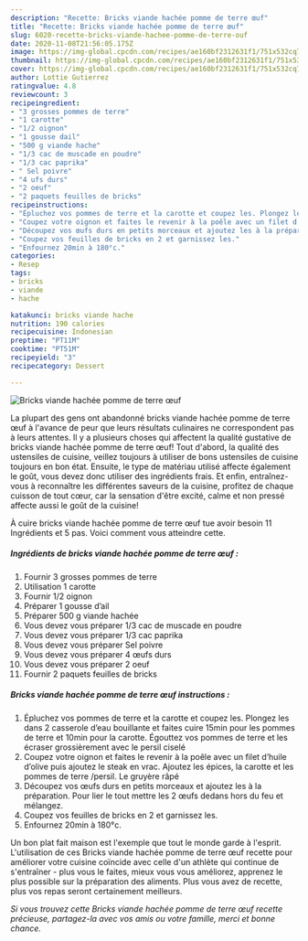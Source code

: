 ```yaml
---
description: "Recette: Bricks viande hachée pomme de terre œuf"
title: "Recette: Bricks viande hachée pomme de terre œuf"
slug: 6020-recette-bricks-viande-hachee-pomme-de-terre-ouf
date: 2020-11-08T21:56:05.175Z
image: https://img-global.cpcdn.com/recipes/ae160bf2312631f1/751x532cq70/bricks-viande-hachee-pomme-de-terre-oeuf-photo-principale-de-la-recette.jpg
thumbnail: https://img-global.cpcdn.com/recipes/ae160bf2312631f1/751x532cq70/bricks-viande-hachee-pomme-de-terre-oeuf-photo-principale-de-la-recette.jpg
cover: https://img-global.cpcdn.com/recipes/ae160bf2312631f1/751x532cq70/bricks-viande-hachee-pomme-de-terre-oeuf-photo-principale-de-la-recette.jpg
author: Lottie Gutierrez
ratingvalue: 4.8
reviewcount: 3
recipeingredient:
- "3 grosses pommes de terre"
- "1 carotte"
- "1/2 oignon"
- "1 gousse dail"
- "500 g viande hache"
- "1/3 cac de muscade en poudre"
- "1/3 cac paprika"
- " Sel poivre"
- "4 ufs durs"
- "2 oeuf"
- "2 paquets feuilles de bricks"
recipeinstructions:
- "Épluchez vos pommes de terre et la carotte et coupez les. Plongez les dans 2 casserole d’eau bouillante et faites cuire 15min pour les pommes de terre et 10min pour la carotte. Égouttez vos pommes de terre et les écraser grossièrement avec le persil ciselé"
- "Coupez votre oignon et faites le revenir à la poêle avec un filet d’huile d’olive puis ajoutez le steak en vrac. Ajoutez les épices, la carotte et les pommes de terre /persil. Le gruyère râpé"
- "Découpez vos œufs durs en petits morceaux et ajoutez les à la préparation. Pour lier le tout mettre les 2 œufs dedans hors du feu et mélangez."
- "Coupez vos feuilles de bricks en 2 et garnissez les."
- "Enfournez 20min à 180°c."
categories:
- Resep
tags:
- bricks
- viande
- hache

katakunci: bricks viande hache 
nutrition: 190 calories
recipecuisine: Indonesian
preptime: "PT11M"
cooktime: "PT51M"
recipeyield: "3"
recipecategory: Dessert

---
```



![Bricks viande hachée pomme de terre œuf](https://img-global.cpcdn.com/recipes/ae160bf2312631f1/751x532cq70/bricks-viande-hachee-pomme-de-terre-oeuf-photo-principale-de-la-recette.jpg)

La plupart des gens ont abandonné bricks viande hachée pomme de terre œuf à l'avance de peur que leurs résultats culinaires ne correspondent pas à leurs attentes. Il y a plusieurs choses qui affectent la qualité gustative de bricks viande hachée pomme de terre œuf! Tout d'abord, la qualité des ustensiles de cuisine, veillez toujours à utiliser de bons ustensiles de cuisine toujours en bon état. Ensuite, le type de matériau utilisé affecte également le goût, vous devez donc utiliser des ingrédients frais. Et enfin, entraînez-vous à reconnaître les différentes saveurs de la cuisine, profitez de chaque cuisson de tout cœur, car la sensation d'être excité, calme et non pressé affecte aussi le goût de la cuisine!

<!--inarticleads1-->

À cuire bricks viande hachée pomme de terre œuf tue avoir besoin 11 Ingrédients et 5 pas. Voici comment vous atteindre cette.

##### Ingrédients de bricks viande hachée pomme de terre œuf :

1. Fournir 3 grosses pommes de terre
1. Utilisation 1 carotte
1. Fournir 1/2 oignon
1. Préparer 1 gousse d’ail
1. Préparer 500 g viande hachée
1. Vous devez vous préparer 1/3 cac de muscade en poudre
1. Vous devez vous préparer 1/3 cac paprika
1. Vous devez vous préparer  Sel poivre
1. Vous devez vous préparer 4 œufs durs
1. Vous devez vous préparer 2 oeuf
1. Fournir 2 paquets feuilles de bricks




<!--inarticleads2-->

##### Bricks viande hachée pomme de terre œuf instructions :

1. Épluchez vos pommes de terre et la carotte et coupez les. Plongez les dans 2 casserole d’eau bouillante et faites cuire 15min pour les pommes de terre et 10min pour la carotte. Égouttez vos pommes de terre et les écraser grossièrement avec le persil ciselé
1. Coupez votre oignon et faites le revenir à la poêle avec un filet d’huile d’olive puis ajoutez le steak en vrac. Ajoutez les épices, la carotte et les pommes de terre /persil. Le gruyère râpé
1. Découpez vos œufs durs en petits morceaux et ajoutez les à la préparation. Pour lier le tout mettre les 2 œufs dedans hors du feu et mélangez.
1. Coupez vos feuilles de bricks en 2 et garnissez les.
1. Enfournez 20min à 180°c.




<!--inarticleads1-->

<p>
Un bon plat fait maison est l'exemple que tout le monde garde à l'esprit. L'utilisation de ces Bricks viande hachée pomme de terre œuf recette pour améliorer votre cuisine coïncide avec celle d'un athlète qui continue de s'entraîner - plus vous le faites, mieux vous vous améliorez, apprenez le plus possible sur la préparation des aliments. Plus vous avez de recette, plus vos repas seront certainement meilleurs.
</p>

<p>
<i>Si vous trouvez cette Bricks viande hachée pomme de terre œuf recette précieuse, partagez-la avec vos amis ou votre famille, merci et bonne chance.</i>
</p>
